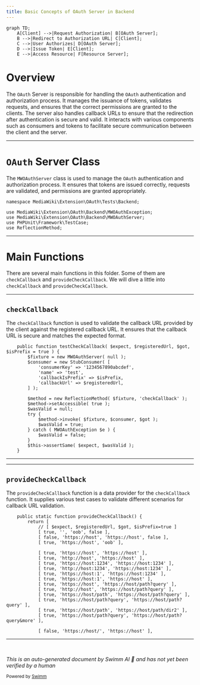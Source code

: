 ```yaml
---
title: Basic Concepts of OAuth Server in Backend
---
```

```mermaid
graph TD;
    A[Client] -->|Request Authorization| B[OAuth Server];
    B -->|Redirect to Authorization URL| C[Client];
    C -->|User Authorizes| D[OAuth Server];
    D -->|Issue Token| E[Client];
    E -->|Access Resource| F[Resource Server];
```

# Overview

The <SwmToken path="tests/phpunit/Backend/MWOAuthServerTest.php" pos="24:6:6" line-data="namespace MediaWiki\Extension\OAuth\Tests\Backend;">`OAuth`</SwmToken> Server is responsible for handling the <SwmToken path="tests/phpunit/Backend/MWOAuthServerTest.php" pos="24:6:6" line-data="namespace MediaWiki\Extension\OAuth\Tests\Backend;">`OAuth`</SwmToken> authentication and authorization process. It manages the issuance of tokens, validates requests, and ensures that the correct permissions are granted to the clients. The server also handles callback URLs to ensure that the redirection after authentication is secure and valid. It interacts with various components such as consumers and tokens to facilitate secure communication between the client and the server.

<SwmSnippet path="/tests/phpunit/Backend/MWOAuthServerTest.php" line="24">

---

# <SwmToken path="tests/phpunit/Backend/MWOAuthServerTest.php" pos="24:6:6" line-data="namespace MediaWiki\Extension\OAuth\Tests\Backend;">`OAuth`</SwmToken> Server Class

The <SwmToken path="tests/phpunit/Backend/MWOAuthServerTest.php" pos="27:10:10" line-data="use MediaWiki\Extension\OAuth\Backend\MWOAuthServer;">`MWOAuthServer`</SwmToken> class is used to manage the <SwmToken path="tests/phpunit/Backend/MWOAuthServerTest.php" pos="24:6:6" line-data="namespace MediaWiki\Extension\OAuth\Tests\Backend;">`OAuth`</SwmToken> authentication and authorization process. It ensures that tokens are issued correctly, requests are validated, and permissions are granted appropriately.

```hack
namespace MediaWiki\Extension\OAuth\Tests\Backend;

use MediaWiki\Extension\OAuth\Backend\MWOAuthException;
use MediaWiki\Extension\OAuth\Backend\MWOAuthServer;
use PHPUnit\Framework\TestCase;
use ReflectionMethod;
```

---

</SwmSnippet>

# Main Functions

There are several main functions in this folder. Some of them are <SwmToken path="tests/phpunit/Backend/MWOAuthServerTest.php" pos="53:16:16" line-data="		$method = new ReflectionMethod( $fixture, &#39;checkCallback&#39; );">`checkCallback`</SwmToken> and <SwmToken path="tests/phpunit/Backend/MWOAuthServerTest.php" pos="65:7:7" line-data="	public static function provideCheckCallback() {">`provideCheckCallback`</SwmToken>. We will dive a little into <SwmToken path="tests/phpunit/Backend/MWOAuthServerTest.php" pos="53:16:16" line-data="		$method = new ReflectionMethod( $fixture, &#39;checkCallback&#39; );">`checkCallback`</SwmToken> and <SwmToken path="tests/phpunit/Backend/MWOAuthServerTest.php" pos="65:7:7" line-data="	public static function provideCheckCallback() {">`provideCheckCallback`</SwmToken>.

<SwmSnippet path="/tests/phpunit/Backend/MWOAuthServerTest.php" line="44">

---

## <SwmToken path="tests/phpunit/Backend/MWOAuthServerTest.php" pos="53:16:16" line-data="		$method = new ReflectionMethod( $fixture, &#39;checkCallback&#39; );">`checkCallback`</SwmToken>

The <SwmToken path="tests/phpunit/Backend/MWOAuthServerTest.php" pos="53:16:16" line-data="		$method = new ReflectionMethod( $fixture, &#39;checkCallback&#39; );">`checkCallback`</SwmToken> function is used to validate the callback URL provided by the client against the registered callback URL. It ensures that the callback URL is secure and matches the expected format.

```hack
	public function testCheckCallback( $expect, $registeredUrl, $got, $isPrefix = true ) {
		$fixture = new MWOAuthServer( null );
		$consumer = new StubConsumer( [
			'consumerKey' => '1234567890abcdef',
			'name' => 'test',
			'callbackIsPrefix' => $isPrefix,
			'callbackUrl' => $registeredUrl,
		] );

		$method = new ReflectionMethod( $fixture, 'checkCallback' );
		$method->setAccessible( true );
		$wasValid = null;
		try {
			$method->invoke( $fixture, $consumer, $got );
			$wasValid = true;
		} catch ( MWOAuthException $e ) {
			$wasValid = false;
		}
		$this->assertSame( $expect, $wasValid );
	}
```

---

</SwmSnippet>

<SwmSnippet path="/tests/phpunit/Backend/MWOAuthServerTest.php" line="65">

---

## <SwmToken path="tests/phpunit/Backend/MWOAuthServerTest.php" pos="65:7:7" line-data="	public static function provideCheckCallback() {">`provideCheckCallback`</SwmToken>

The <SwmToken path="tests/phpunit/Backend/MWOAuthServerTest.php" pos="65:7:7" line-data="	public static function provideCheckCallback() {">`provideCheckCallback`</SwmToken> function is a data provider for the <SwmToken path="tests/phpunit/Backend/MWOAuthServerTest.php" pos="53:16:16" line-data="		$method = new ReflectionMethod( $fixture, &#39;checkCallback&#39; );">`checkCallback`</SwmToken> function. It supplies various test cases to validate different scenarios for callback URL validation.

```hack
	public static function provideCheckCallback() {
		return [
			// [ $expect, $registeredUrl, $got, $isPrefix=true ]
			[ true, '', 'oob', false ],
			[ false, 'https://host', 'https://host', false ],
			[ true, 'https://host', 'oob' ],

			[ true, 'https://host', 'https://host' ],
			[ true, 'http://host', 'https://host' ],
			[ true, 'https://host:1234', 'https://host:1234' ],
			[ true, 'http://host:1234', 'https://host:1234' ],
			[ true, 'https://host:1', 'https://host:1234' ],
			[ true, 'https://host:1', 'https://host' ],
			[ true, 'https://host', 'https://host/path?query' ],
			[ true, 'http://host', 'https://host/path?query' ],
			[ true, 'https://host/path', 'https://host/path?query' ],
			[ true, 'https://host/path?query', 'https://host/path?query' ],
			[ true, 'https://host/path', 'https://host/path/dir2' ],
			[ true, 'https://host/path?query', 'https://host/path?query&more' ],

			[ false, 'https://host/', 'https://host' ],
```

---

</SwmSnippet>

&nbsp;

*This is an auto-generated document by Swimm AI 🌊 and has not yet been verified by a human*

<SwmMeta version="3.0.0" repo-id="Z2l0aHViJTNBJTNBbWVkaWF3aWtpLWV4dGVuc2lvbnMtT0F1dGglM0ElM0FTd2ltbS1EZW1v" repo-name="mediawiki-extensions-OAuth"><sup>Powered by [Swimm](/)</sup></SwmMeta>
